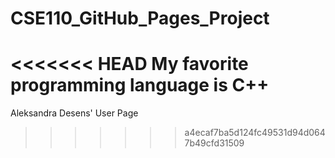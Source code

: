 # CSE110_GitHub_Pages_Project

<<<<<<< HEAD
My favorite programming language is C++
=======
Aleksandra Desens' User Page
>>>>>>> a4ecaf7ba5d124fc49531d94d0647b49cfd31509
